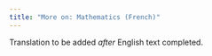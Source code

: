 ```yaml
---
title: "More on: Mathematics (French)"
---
```

Translation to be added _after_ English text completed.
